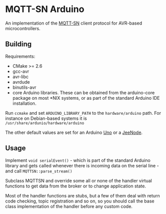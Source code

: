 MQTT-SN Arduino
===============
An implementation of the [MQTT-SN] client protocol for AVR-based
microcontrollers.

Building
--------
Requirements:

 - CMake >= 2.6
 - gcc-avr
 - avr-libc
 - avrdude
 - binutils-avr
 - core Arduino libraries. These can be obtained from the arduino-core package
   on most \*NIX systems, or as part of the standard Arduino IDE installation.

Run `ccmake` and set `ARDUINO_LIBRARY_PATH` to the `hardware/arduino` path. For
instance on Debian-based systems it is `/usr/share/ardunio/hardware/arduino`

The other default values are set for an Arduino [Uno] or a [JeeNode].

Usage
-----
Implement `void serialEvent()` - which is part of the standard Arduino library
and gets called whenever there is incoming data on the serial line - and call
`MQTTSN::parse_stream()`

Subclass MQTTSN and override some all or none of the handler virtual functions
to get data from the broker or to change application state.

Most of the handler functions are stubs, but a few of them deal with return
code checking, topic registration and so on, so you should call the base class
implementation of the handler before any custom code.

[MQTT-SN]:http://mqtt.org
[Uno]:http://arduino.cc/en/Main/arduinoBoardUno
[JeeNode]:http://jeelabs.net
